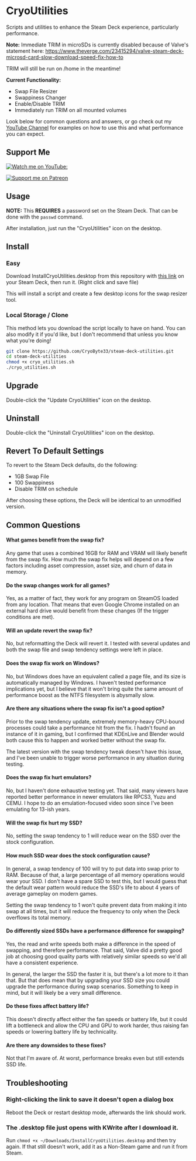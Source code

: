 # CryoUtilities
Scripts and utilities to enhance the Steam Deck experience, particularly performance.

**Note:** Immediate TRIM in microSDs is currently disabled because of Valve's statement here: https://www.theverge.com/23415294/valve-steam-deck-microsd-card-slow-download-speed-fix-how-to

TRIM will still be run on /home in the meantime!

**Current Functionality:**
* Swap File Resizer
* Swappiness Changer
* Enable/Disable TRIM
* Immediately run TRIM on all mounted volumes

Look below for common questions and answers, or go check out my [YouTube Channel](https://www.youtube.com/channel/UCJ2wc4hCWI8bEki48Zv45fQ) for examples on how to use this and what performance you can expect.

## Support Me
[![Watch me on YouTube:](https://img.shields.io/youtube/channel/subscribers/UCJ2wc4hCWI8bEki48Zv45fQ?color=%23FF0000&label=Subscribe%20on%20YouTube&style=flat-square)](https://www.youtube.com/@cryobyte33)

[![Support me on Patreon](https://img.shields.io/endpoint.svg?url=https%3A%2F%2Fshieldsio-patreon.vercel.app%2Fapi%3Fusername%3Dcryobyte33%26type%3Dpatrons&style=flat)](https://patreon.com/cryobyte33)

## Usage
**NOTE:** This **REQUIRES** a password set on the Steam Deck. That can be done with the `passwd` command.

After installation, just run the "CryoUtilities" icon on the desktop.

## Install
### Easy
Download InstallCryoUtilities.desktop from this repository with [this link](https://raw.githubusercontent.com/CryoByte33/steam-deck-utilities/main/InstallCryoUtilities.desktop) on your Steam Deck, then run it. (Right click and save file)

This will install a script and create a few desktop icons for the swap resizer tool.

### Local Storage / Clone
This method lets you download the script locally to have on hand. You can also modify it if you'd like, but 
I don't recommend that unless you know what you're doing!

```bash
git clone https://github.com/CryoByte33/steam-deck-utilities.git
cd steam-deck-utilities
chmod +x cryo_utilities.sh
./cryo_utilities.sh
```

## Upgrade
Double-click the "Update CryoUtilities" icon on the desktop.

## Uninstall
Double-click the "Uninstall CryoUtilities" icon on the desktop.

## Revert To Default Settings
To revert to the Steam Deck defaults, do the following:
* 1GB Swap File
* 100 Swappiness
* Disable TRIM on schedule

After choosing these options, the Deck will be identical to an unmodified version.

## Common Questions
#### What games benefit from the swap fix?
Any game that uses a combined 16GB for RAM and VRAM will likely benefit from the swap fix. How much the swap fix helps will depend on a few factors including asset compression, asset size, and churn of data in memory.

#### Do the swap changes work for all games?
Yes, as a matter of fact, they work for any program on SteamOS loaded from any location. That means that even Google Chrome installed on an external hard drive would benefit from these changes (If the trigger conditions are met).

#### Will an update revert the swap fix?
No, but reformatting the Deck will revert it. I tested with several updates and both the swap file and swap tendency settings were left in place.

#### Does the swap fix work on Windows?
No, but Windows does have an equivalent called a page file, and its size is automatically managed by Windows. I haven't tested performance implications yet, but I believe that it won't bring quite the same amount of performance boost as the NTFS filesystem is abysmally slow.

#### Are there any situations where the swap fix isn't a good option?
Prior to the swap tendency update, extremely memory-heavy CPU-bound processes could take a performance hit from the fix. I hadn't found an instance of it in gaming, but I confirmed that KDEnLive and Blender would both cause this to happen and worked better without the swap fix.

The latest version with the swap tendency tweak doesn't have this issue, and I've been unable to trigger worse performance in any situation during testing.

#### Does the swap fix hurt emulators?
No, but I haven't done exhaustive testing yet. That said, many viewers have reported better performance in newer emulators like RPCS3, Yuzu and CEMU. I hope to do an emulation-focused video soon since I've been emulating for 13-ish years.

#### Will the swap fix hurt my SSD?
No, setting the swap tendency to 1 will reduce wear on the SSD over the stock configuration.

#### How much SSD wear does the stock configuration cause?
In general, a swap tendency of 100 will try to put data into swap prior to RAM. Because of that, a large percentage of all memory operations would wear your SSD. I don't have a spare SSD to test this, but I would guess that the default wear pattern would reduce the SSD's life to about 4 years of average gameplay on modern games.

Setting the swap tendency to 1 won't quite prevent data from making it into swap at all times, but it will reduce the frequency to only when the Deck overflows its total memory.

#### Do differently sized SSDs have a performance difference for swapping?
Yes, the read and write speeds both make a difference in the speed of swapping, and therefore performance. That said, Valve did a pretty good job at choosing good quality parts with relatively similar speeds so we'd all have a consistent experience.

In general, the larger the SSD the faster it is, but there's a lot more to it than that. But that does mean that by upgrading your SSD size you could upgrade the performance during swap scenarios. Something to keep in mind, but it will likely be a very small difference.

#### Do these fixes affect battery life?
This doesn't directly affect either the fan speeds or battery life, but it could lift a bottleneck and allow the CPU and GPU to work harder, thus raising fan speeds or lowering battery life by technicality. 

#### Are there any downsides to these fixes?
Not that I'm aware of. At worst, performance breaks even but still extends SSD life.

## Troubleshooting
### Right-clicking the link to save it doesn't open a dialog box
Reboot the Deck or restart desktop mode, afterwards the link should work.

### The .desktop file just opens with KWrite after I download it.
Run `chmod +x ~/Downloads/InstallCryoUtilities.desktop` and then try again. If that still doesn't work, add it as a Non-Steam game and run it from Steam.

